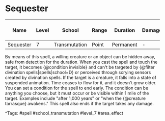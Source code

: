 # Sequester

| Name | Level | School | Range | Duration | Damage | Save DC & Type |
|------|-------|--------|-------|----------|--------|----------------|
| Sequester | 7 | Transmutation | Point | Permanent | - | - |

By means of this spell, a willing creature or an object can be hidden away, safe from detection for the duration. When you cast the spell and touch the target, it becomes {@condition invisible} and can't be targeted by {@filter divination spells|spells|school=D} or perceived through scrying sensors created by divination spells. If the target is a creature, it falls into a state of suspended animation. Time ceases to flow for it, and it doesn't grow older. You can set a condition for the spell to end early. The condition can be anything you choose, but it must occur or be visible within 1 mile of the target. Examples include "after 1,000 years" or "when the {@creature tarrasque} awakens." This spell also ends if the target takes any damage.

^Tags: #spell #school_transmutation #level_7 #area_effect